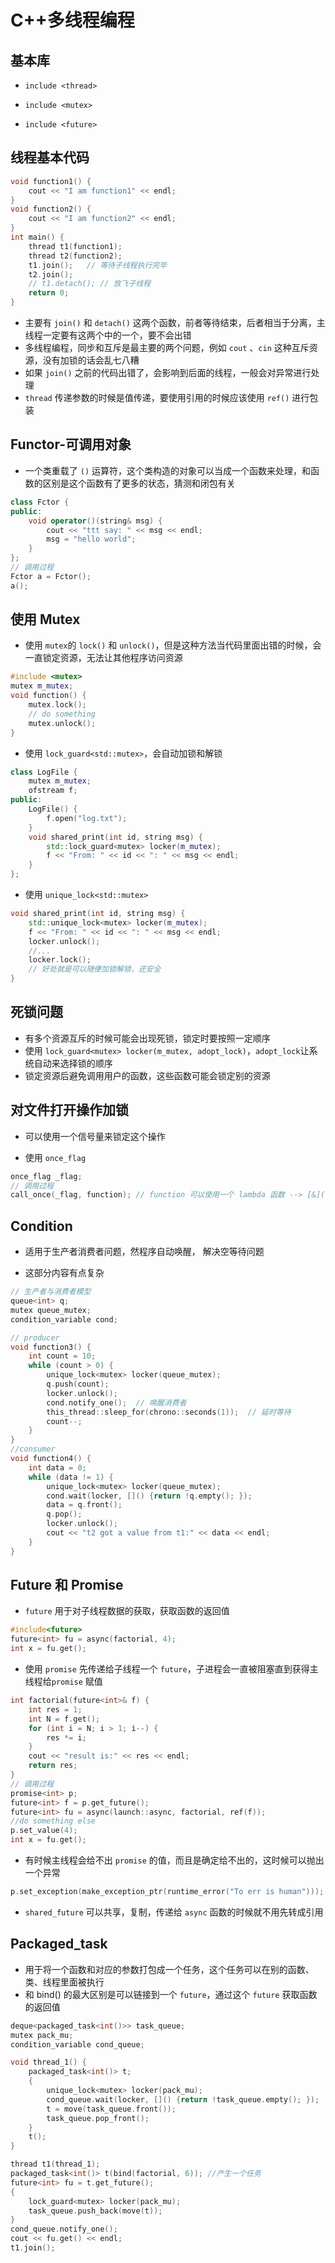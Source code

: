 # C++多线程编程

## 基本库

- `include <thread>`

- `include <mutex>`

- `include <future>`


## 线程基本代码

```c++
void function1() {
    cout << "I am function1" << endl;
}
void function2() {
    cout << "I am function2" << endl;
}
int main() {
    thread t1(function1);
    thread t2(function2);
    t1.join();   // 等待子线程执行完毕
    t2.join();
    // t1.detach(); // 放飞子线程
    return 0;
}
```

- 主要有 `join()` 和 `detach()` 这两个函数，前者等待结束，后者相当于分离，主线程一定要有这两个中的一个，要不会出错
- 多线程编程，同步和互斥是最主要的两个问题，例如 `cout` 、`cin` 这种互斥资源，没有加锁的话会乱七八糟
- 如果 `join()` 之前的代码出错了，会影响到后面的线程，一般会对异常进行处理
- `thread` 传递参数的时候是值传递，要使用引用的时候应该使用 `ref()` 进行包装

## Functor-可调用对象

- 一个类重载了 `()` 运算符，这个类构造的对象可以当成一个函数来处理，和函数的区别是这个函数有了更多的状态，猜测和闭包有关

```c++
class Fctor {
public:
	void operator()(string& msg) {
		cout << "ttt say: " << msg << endl;
		msg = "hello world";	
	}
};
// 调用过程
Fctor a = Fctor();
a();
```

 ## 使用 Mutex

- 使用 `mutex`的 `lock()` 和 `unlock()`，但是这种方法当代码里面出错的时候，会一直锁定资源，无法让其他程序访问资源

 ```c++
 #include <mutex>
 mutex m_mutex;
 void function() {
     mutex.lock();
     // do something
     mutex.unlock();
 }
 ```

- 使用 `lock_guard<std::mutex>`，会自动加锁和解锁

```c++
class LogFile {
	mutex m_mutex;
	ofstream f;
public:
	LogFile() {
		f.open("log.txt");
	}
	void shared_print(int id, string msg) {
		std::lock_guard<mutex> locker(m_mutex);
		f << "From: " << id << ": " << msg << endl;
	}
};
```

- 使用 `unique_lock<std::mutex>`

```c++
void shared_print(int id, string msg) {
    std::unique_lock<mutex> locker(m_mutex);
    f << "From: " << id << ": " << msg << endl;
    locker.unlock();
    //...
    locker.lock();
    // 好处就是可以随便加锁解锁，还安全
}
```

## 死锁问题

- 有多个资源互斥的时候可能会出现死锁，锁定时要按照一定顺序
- 使用 `lock_guard<mutex> locker(m_mutex, adopt_lock)`，`adopt_lock`让系统自动来选择锁的顺序
- 锁定资源后避免调用用户的函数，这些函数可能会锁定别的资源

## 对文件打开操作加锁

- 可以使用一个信号量来锁定这个操作

- 使用 `once_flag`

```c++
once_flag _flag;
// 调用过程
call_once(_flag, function); // function 可以使用一个 lambda 函数 --> [&]() {//instruction;}
```

  ## Condition

- 适用于生产者消费者问题，然程序自动唤醒， 解决空等待问题

- 这部分内容有点复杂

```c++
// 生产者与消费者模型
queue<int> q;
mutex queue_mutex;
condition_variable cond;

// producer
void function3() {
	int count = 10;
	while (count > 0) {
		unique_lock<mutex> locker(queue_mutex);
		q.push(count);
		locker.unlock();
		cond.notify_one();  // 唤醒消费者
		this_thread::sleep_for(chrono::seconds(1));  // 延时等待
		count--;
	}
}
//consumer
void function4() {
	int data = 0;
	while (data != 1) {
		unique_lock<mutex> locker(queue_mutex);
		cond.wait(locker, []() {return !q.empty(); });
		data = q.front();
		q.pop();
		locker.unlock();
		cout << "t2 got a value from t1:" << data << endl;
	}
}
```

## Future 和 Promise

- `future` 用于对子线程数据的获取，获取函数的返回值

````c++
#include<future>
future<int> fu = async(factorial, 4);
int x = fu.get();
````

- 使用 `promise` 先传递给子线程一个 `future`，子进程会一直被阻塞直到获得主线程给`promise` 赋值

```c++
int factorial(future<int>& f) {
	int res = 1;
	int N = f.get();
	for (int i = N; i > 1; i--) {
		res *= i;
	}
	cout << "result is:" << res << endl;
	return res;
}
// 调用过程
promise<int> p;
future<int> f = p.get_future();
future<int> fu = async(launch::async, factorial, ref(f));
//do something else
p.set_value(4);
int x = fu.get();
```

- 有时候主线程会给不出 `promise` 的值，而且是确定给不出的，这时候可以抛出一个异常

```c++
p.set_exception(make_exception_ptr(runtime_error("To err is human")));
```

- `shared_future` 可以共享，复制，传递给 `async` 函数的时候就不用先转成引用

## Packaged_task

- 用于将一个函数和对应的参数打包成一个任务，这个任务可以在别的函数、类、线程里面被执行
- 和 bind() 的最大区别是可以链接到一个 `future`，通过这个 `future` 获取函数的返回值

```c++
deque<packaged_task<int()>> task_queue;
mutex pack_mu;
condition_variable cond_queue;

void thread_1() {
	packaged_task<int()> t;
	{
		unique_lock<mutex> locker(pack_mu);
		cond_queue.wait(locker, []() {return !task_queue.empty(); });
		t = move(task_queue.front());
		task_queue.pop_front();
	}
	t();
}

thread t1(thread_1);
packaged_task<int()> t(bind(factorial, 6)); //产生一个任务
future<int> fu = t.get_future();
{
    lock_guard<mutex> locker(pack_mu);
    task_queue.push_back(move(t));
}
cond_queue.notify_one();
cout << fu.get() << endl;
t1.join();
```

